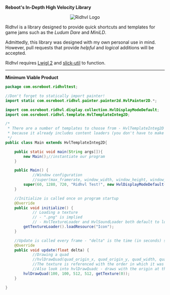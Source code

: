 **Reboot's In-Depth High Velocity Library**

<p align="center">
  <img src="https://www.dropbox.com/s/dwnrte0b9bpzqf5/Icon.png?raw=1" alt="Ridhvl Logo"/>
</p>

Ridhvl is a library designed to provide quick shortcuts and templates for game jams such as the *Ludum Dare* and *MiniLD*.

Admittedly, this library was designed with my own personal use in mind. However, pull requests that provide
*helpful* and *logical* additions will be accepted.

Ridhvl requires [Lwjgl 2](http://legacy.lwjgl.org/) and [slick-util](http://slick.ninjacave.com/) to function.

---

**Minimum Viable Product**

```java
package com.osreboot.ridhvltest;

//Don't forget to statically import painter!
import static com.osreboot.ridhvl.painter.painter2d.HvlPainter2D.*;

import com.osreboot.ridhvl.display.collection.HvlDisplayModeDefault;
import com.osreboot.ridhvl.template.HvlTemplateInteg2D;

/*
 * There are a number of templates to choose from - HvlTemplateInteg2D is the simplest
 * because it already includes content loaders (you don't have to make your own).
 */
public class Main extends HvlTemplateInteg2D{

	public static void main(String args[]){
		new Main();//instantiate our program
	}

	public Main() {
    		//Window configuration
    		//super(max_framerate, window_width, window_height, window_title, window_display_mode)
		super(60, 1280, 720, "Ridhvl Test!", new HvlDisplayModeDefault());
	}

	//Initialize is called once on program startup
	@Override
	public void initialize() {
    		// Loading a texture
    		// - ".png" is implied
    		// - HvlTextureLoader and HvlSoundLoader both default to looking in the "/res" folder of your project
		getTextureLoader().loadResource("Icon");
	}

	//Update is called every frame - "delta" is the time (in seconds) since the last frame update
	@Override
	public void update(float delta) {
    		//Drawing a quad
    		//hvlDrawQuad(quad_origin_x, quad_origin_y, quad_width, quad_height, texture_or_color)
    		//The texture is referenced with the order in which it was loaded (0 for first, 1 for second, etc.)
    		//Also look into hvlDrawQuadc - draws with the origin at the center of the quad rather than top-left
		hvlDrawQuad(100, 100, 512, 512, getTexture(0));
	}

}
```
